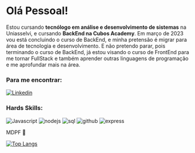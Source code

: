# Olá Pessoal!
Estou cursando **tecnólogo em análise e desenvolvimento de sistemas** na Uniasselvi, e cursando **BackEnd na Cubos Academy**.
Em março de 2023 vou está concluindo o curso de BackEnd, e minha pretensão é migrar para área de tecnologia e desenvolvimento.
E não pretendo parar, pois terminando o curso de BackEnd, já estou visando o curso de FrontEnd para me tornar FullStack e também aprender outras linguagens de programação e me aprofundar mais na área.

### Para me encontrar:

[![Linkedin](https://img.shields.io/badge/LinkedIn-0077B5?style=for-the-badge&logo=linkedin&logoColor=white)](https://www.linkedin.com/in/fl%C3%A1vio-cardoso-093391139)

### Hards Skills:

![Javascript](https://img.shields.io/badge/JavaScript-323330?style=for-the-badge&logo=javascript&logoColor=F7DF1E)
![nodejs](https://img.shields.io/badge/Node.js-339933?style=for-the-badge&logo=nodedotjs&logoColor=white)
![sql](	https://img.shields.io/badge/PostgreSQL-316192?style=for-the-badge&logo=postgresql&logoColor=white)
![github](https://img.shields.io/badge/GitHub-100000?style=for-the-badge&logo=github&logoColor=white)
![express](https://img.shields.io/badge/Express.js-000000?style=for-the-badge&logo=express&logoColor=white)

MDPF :pray:

[![Top Langs](https://github-readme-stats.vercel.app/api/top-langs/?username=flaviopcsilva&layout=compact&custom_title=Linguagens%20%mais%20%utilizadas)](https://github.com/flaviopcsilva)
